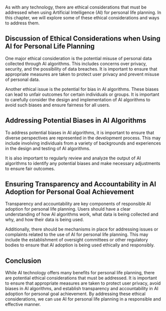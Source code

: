 
As with any technology, there are ethical considerations that must be addressed when using Artificial Intelligence (AI) for personal life planning. In this chapter, we will explore some of these ethical considerations and ways to address them.

Discussion of Ethical Considerations when Using AI for Personal Life Planning
-----------------------------------------------------------------------------

One major ethical consideration is the potential misuse of personal data collected through AI algorithms. This includes concerns over privacy, security, and the possibility of data breaches. It is important to ensure that appropriate measures are taken to protect user privacy and prevent misuse of personal data.

Another ethical issue is the potential for bias in AI algorithms. These biases can lead to unfair outcomes for certain individuals or groups. It is important to carefully consider the design and implementation of AI algorithms to avoid such biases and ensure fairness for all users.

Addressing Potential Biases in AI Algorithms
--------------------------------------------

To address potential biases in AI algorithms, it is important to ensure that diverse perspectives are represented in the development process. This may include involving individuals from a variety of backgrounds and experiences in the design and testing of AI algorithms.

It is also important to regularly review and analyze the output of AI algorithms to identify any potential biases and make necessary adjustments to ensure fair outcomes.

Ensuring Transparency and Accountability in AI Adoption for Personal Goal Achievement
-------------------------------------------------------------------------------------

Transparency and accountability are key components of responsible AI adoption for personal life planning. Users should have a clear understanding of how AI algorithms work, what data is being collected and why, and how their data is being used.

Additionally, there should be mechanisms in place for addressing issues or complaints related to the use of AI for personal life planning. This may include the establishment of oversight committees or other regulatory bodies to ensure that AI adoption is being used ethically and responsibly.

Conclusion
----------

While AI technology offers many benefits for personal life planning, there are potential ethical considerations that must be addressed. It is important to ensure that appropriate measures are taken to protect user privacy, avoid biases in AI algorithms, and establish transparency and accountability in AI adoption for personal goal achievement. By addressing these ethical considerations, we can use AI for personal life planning in a responsible and effective manner.
